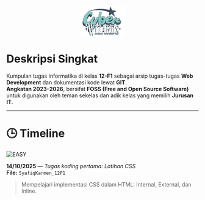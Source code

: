 <p align="center">
  <img src="Logo_Kelas.png" alt="Logo Kelas" width="120">
</p>

# Deskripsi Singkat

Kumpulan tugas Informatika di kelas **12-F1** sebagai arsip tugas-tugas **Web Development** dan dokumentasi kode lewat **GIT**.  
**Angkatan 2023–2026**, bersifat **FOSS (Free and Open Source Software)** untuk digunakan oleh teman sekelas dan adik kelas yang memilih **Jurusan IT**.

---

# 🕒 Timeline

![EASY](https://img.shields.io/badge/EASY-brightgreen)

**14/10/2025** — *Tugas koding pertama: Latihan CSS*  
**File:** `SyafiqKarmen_12F1`  
<blockquote>
Mempelajari implementasi CSS dalam HTML: Internal, External, dan Inline.
</blockquote>

